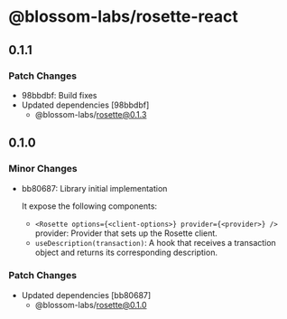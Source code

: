 # @blossom-labs/rosette-react

## 0.1.1

### Patch Changes

- 98bbdbf: Build fixes
- Updated dependencies [98bbdbf]
  - @blossom-labs/rosette@0.1.3

## 0.1.0

### Minor Changes

- bb80687: Library initial implementation

  It expose the following components:

  - `<Rosette options={<client-options>} provider={<provider>} />` provider: Provider that sets up the Rosette client.
  - `useDescription(transaction)`: A hook that receives a transaction object and returns its corresponding description.

### Patch Changes

- Updated dependencies [bb80687]
  - @blossom-labs/rosette@0.1.0
